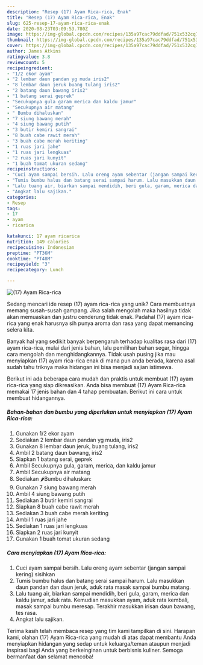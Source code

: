 ```yaml
---
description: "Resep (17) Ayam Rica-rica, Enak"
title: "Resep (17) Ayam Rica-rica, Enak"
slug: 625-resep-17-ayam-rica-rica-enak
date: 2020-08-23T03:09:53.780Z
image: https://img-global.cpcdn.com/recipes/135a97cac79ddfad/751x532cq70/17-ayam-rica-rica-foto-resep-utama.jpg
thumbnail: https://img-global.cpcdn.com/recipes/135a97cac79ddfad/751x532cq70/17-ayam-rica-rica-foto-resep-utama.jpg
cover: https://img-global.cpcdn.com/recipes/135a97cac79ddfad/751x532cq70/17-ayam-rica-rica-foto-resep-utama.jpg
author: James Atkins
ratingvalue: 3.8
reviewcount: 5
recipeingredient:
- "1/2 ekor ayam"
- "2 lembar daun pandan yg muda iris2"
- "8 lembar daun jeruk buang tulang iris2"
- "2 batang daun bawang iris2"
- "1 batang serai geprek"
- "Secukupnya gula garam merica dan kaldu jamur"
- "Secukupnya air matang"
- " Bumbu dihaluskan"
- "7 siung bawang merah"
- "4 siung bawang putih"
- "3 butir kemiri sangrai"
- "8 buah cabe rawit merah"
- "3 buah cabe merah keriting"
- "1 ruas jari jahe"
- "1 ruas jari lengkuas"
- "2 ruas jari kunyit"
- "1 buah tomat ukuran sedang"
recipeinstructions:
- "Cuci ayam sampai bersih. Lalu oreng ayam sebentar (jangan sampai kering) sisihkan"
- "Tumis bumbu halus dan batang serai sampai harum. Lalu masukkan daun pandan dan daun jeruk, aduk rata masak sampai bumbu matang."
- "Lalu tuang air, biarkan sampai mendidih, beri gula, garam, merica dan kaldu jamur, aduk rata. Kemudian masukkan ayam, aduk rata kembali, masak sampai bumbu meresap. Terakhir masukkan irisan daun bawang, tes rasa."
- "Angkat lalu sajikan."
categories:
- Resep
tags:
- 17
- ayam
- ricarica

katakunci: 17 ayam ricarica 
nutrition: 149 calories
recipecuisine: Indonesian
preptime: "PT36M"
cooktime: "PT48M"
recipeyield: "3"
recipecategory: Lunch

---
```



![(17) Ayam Rica-rica](https://img-global.cpcdn.com/recipes/135a97cac79ddfad/751x532cq70/17-ayam-rica-rica-foto-resep-utama.jpg)

Sedang mencari ide resep (17) ayam rica-rica yang unik? Cara membuatnya memang susah-susah gampang. Jika salah mengolah maka hasilnya tidak akan memuaskan dan justru cenderung tidak enak. Padahal (17) ayam rica-rica yang enak harusnya sih punya aroma dan rasa yang dapat memancing selera kita.

Banyak hal yang sedikit banyak berpengaruh terhadap kualitas rasa dari (17) ayam rica-rica, mulai dari jenis bahan, lalu pemilihan bahan segar, hingga cara mengolah dan menghidangkannya. Tidak usah pusing jika mau menyiapkan (17) ayam rica-rica enak di mana pun anda berada, karena asal sudah tahu triknya maka hidangan ini bisa menjadi sajian istimewa.




Berikut ini ada beberapa cara mudah dan praktis untuk membuat (17) ayam rica-rica yang siap dikreasikan. Anda bisa membuat (17) Ayam Rica-rica memakai 17 jenis bahan dan 4 tahap pembuatan. Berikut ini cara untuk membuat hidangannya.

<!--inarticleads1-->

##### Bahan-bahan dan bumbu yang diperlukan untuk menyiapkan (17) Ayam Rica-rica:

1. Gunakan 1/2 ekor ayam
1. Sediakan 2 lembar daun pandan yg muda, iris2
1. Gunakan 8 lembar daun jeruk, buang tulang, iris2
1. Ambil 2 batang daun bawang, iris2
1. Siapkan 1 batang serai, geprek
1. Ambil Secukupnya gula, garam, merica, dan kaldu jamur
1. Ambil Secukupnya air matang
1. Sediakan  🌶Bumbu dihaluskan:
1. Gunakan 7 siung bawang merah
1. Ambil 4 siung bawang putih
1. Sediakan 3 butir kemiri sangrai
1. Siapkan 8 buah cabe rawit merah
1. Sediakan 3 buah cabe merah keriting
1. Ambil 1 ruas jari jahe
1. Sediakan 1 ruas jari lengkuas
1. Siapkan 2 ruas jari kunyit
1. Gunakan 1 buah tomat ukuran sedang




<!--inarticleads2-->

##### Cara menyiapkan (17) Ayam Rica-rica:

1. Cuci ayam sampai bersih. Lalu oreng ayam sebentar (jangan sampai kering) sisihkan
1. Tumis bumbu halus dan batang serai sampai harum. Lalu masukkan daun pandan dan daun jeruk, aduk rata masak sampai bumbu matang.
1. Lalu tuang air, biarkan sampai mendidih, beri gula, garam, merica dan kaldu jamur, aduk rata. Kemudian masukkan ayam, aduk rata kembali, masak sampai bumbu meresap. Terakhir masukkan irisan daun bawang, tes rasa.
1. Angkat lalu sajikan.




Terima kasih telah membaca resep yang tim kami tampilkan di sini. Harapan kami, olahan (17) Ayam Rica-rica yang mudah di atas dapat membantu Anda menyiapkan hidangan yang sedap untuk keluarga/teman ataupun menjadi inspirasi bagi Anda yang berkeinginan untuk berbisnis kuliner. Semoga bermanfaat dan selamat mencoba!
